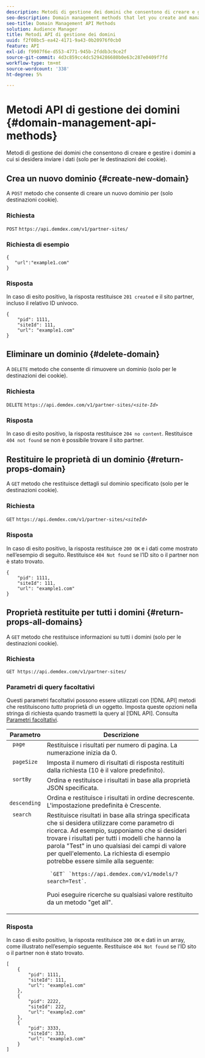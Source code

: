 ```yaml
---
description: Metodi di gestione dei domini che consentono di creare e gestire i domini a cui si desidera inviare i dati (solo per le destinazioni dei cookie).
seo-description: Domain management methods that let you create and manage the domains to which you want to send data (for cookie destinations only).
seo-title: Domain Management API Methods
solution: Audience Manager
title: Metodi API di gestione dei domini
uuid: f2f08bc5-ea42-4171-9a43-0b20976f0cb0
feature: API
exl-id: f9907f6e-d553-4771-945b-2fddb3c9ce2f
source-git-commit: 4d3c859cc4dc5294286680b0e63c287e0409f7fd
workflow-type: tm+mt
source-wordcount: '338'
ht-degree: 5%

---
```


# Metodi API di gestione dei domini {#domain-management-api-methods}

Metodi di gestione dei domini che consentono di creare e gestire i domini a cui si desidera inviare i dati (solo per le destinazioni dei cookie).

<!-- c_partner_site.xml -->

## Crea un nuovo dominio {#create-new-domain}

A `POST` metodo che consente di creare un nuovo dominio per (solo destinazioni cookie).

<!-- r_post_new_partner_site.xml -->

### Richiesta

`POST` `https://api.demdex.com/v1/partner-sites/`

### Richiesta di esempio

```
{
   "url":"example1.com"
}
```

### Risposta

In caso di esito positivo, la risposta restituisce `201 created` e il sito partner, incluso il relativo ID univoco.

```
{
    "pid": 1111,
    "siteId": 111,
    "url": "example1.com"
}
```

## Eliminare un dominio {#delete-domain}

A `DELETE` metodo che consente di rimuovere un dominio (solo per le destinazioni dei cookie).

<!-- r_delete_partner_site.xml -->

### Richiesta

`DELETE` `https://api.demdex.com/v1/partner-sites/`*`<site-Id>`*

### Risposta

In caso di esito positivo, la risposta restituisce `204 no content`. Restituisce `404 not found` se non è possibile trovare il sito partner.

## Restituire le proprietà di un dominio {#return-props-domain}

A `GET` metodo che restituisce dettagli sul dominio specificato (solo per le destinazioni cookie).

<!-- r_get_partner_site.xml -->

### Richiesta

`GET` `https://api.demdex.com/v1/partner-sites/`*`<siteId>`*

### Risposta

In caso di esito positivo, la risposta restituisce `200 OK` e i dati come mostrato nell’esempio di seguito. Restituisce `404 Not found` se l’ID sito o il partner non è stato trovato.

```
{
    "pid": 1111,
    "siteId": 111,
    "url": "example1.com"
}
```

## Proprietà restituite per tutti i domini {#return-props-all-domains}

A `GET` metodo che restituisce informazioni su tutti i domini (solo per le destinazioni cookie).

<!-- r_get_partner_sites.xml -->

### Richiesta

`GET https://api.demdex.com/v1/partner-sites/`

### Parametri di query facoltativi

Questi parametri facoltativi possono essere utilizzati con [!DNL API] metodi che restituiscono *tutto* proprietà di un oggetto. Imposta queste opzioni nella stringa di richiesta quando trasmetti la query al [!DNL API]. Consulta [Parametri facoltativi](../../api/rest-api-main/aam-api-getting-started.md#optional-api-query-parameters).

<table id="table_B05A8EE22C9A4C72B84A8479E1AB7D0A"> 
 <thead> 
  <tr> 
   <th colname="col1" class="entry"> Parametro </th> 
   <th colname="col2" class="entry"> Descrizione </th> 
  </tr>
 </thead>
 <tbody> 
  <tr valign="top"> 
   <td colname="col1"><code> page</code> </td> 
   <td colname="col2"> Restituisce i risultati per numero di pagina. La numerazione inizia da 0. </td> 
  </tr> 
  <tr valign="top"> 
   <td colname="col1"><code> pageSize</code> </td> 
   <td colname="col2"> Imposta il numero di risultati di risposta restituiti dalla richiesta (10 è il valore predefinito). </td>
  </tr>
  <tr valign="top"> 
   <td colname="col1"><code> sortBy</code> </td> 
   <td colname="col2"> Ordina e restituisce i risultati in base alla proprietà JSON specificata. </td>
  </tr>
  <tr valign="top"> 
   <td colname="col1"><code> descending</code> </td>
   <td colname="col2"> Ordina e restituisce i risultati in ordine decrescente. L'impostazione predefinita è Crescente. </td>
  </tr>
  <tr valign="top">
   <td colname="col1"><code> search</code> </td>
   <td colname="col2">Restituisce risultati in base alla stringa specificata che si desidera utilizzare come parametro di ricerca. Ad esempio, supponiamo che si desideri trovare i risultati per tutti i modelli che hanno la parola "Test" in uno qualsiasi dei campi di valore per quell'elemento. La richiesta di esempio potrebbe essere simile alla seguente: <p><code> `GET` `https://api.demdex.com/v1/models/?search=Test`</code>. </p> <p>Puoi eseguire ricerche su qualsiasi valore restituito da un metodo "get all". </p> </td>
  </tr> 
 </tbody> 
</table>

### Risposta

In caso di esito positivo, la risposta restituisce `200 OK` e dati in un array, come illustrato nell’esempio seguente. Restituisce `404 Not found` se l’ID sito o il partner non è stato trovato.

```
[
    {
        "pid": 1111,
        "siteId": 111,
        "url": "example1.com"
    },
    {
        "pid": 2222,
        "siteId": 222,
        "url": "example2.com"
    },
    {
        "pid": 3333,
        "siteId": 333,
        "url": "example3.com"
    }
]
```
